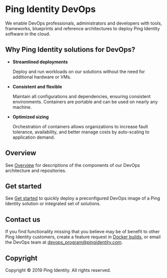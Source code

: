 # Ping Identity DevOps

We enable DevOps professionals, administrators and developers with tools, frameworks, blueprints and reference architectures to deploy Ping Identity software in the cloud.

## Why Ping Identity solutions for DevOps?

* **Streamlined deployments**

  Deploy and run workloads on our solutions without the need for additional hardware or VMs.

* **Consistent and flexible**

  Maintain all configurations and dependencies, ensuring consistent environments. Containers are portable and can be used on nearly any machine.

* **Optimized sizing**

  Orchestration of containers allows organizations to increase fault tolerance, availability, and better manage costs by auto-scaling to application demand.

## Overview

See [Overview](overview.md) for descriptions of the components of our DevOps architecture and repositories. 

## Get started

See [Get started](getStarted.md) to quickly deploy a preconfigured DevOps image of a Ping Identity solution or integrated set of solutions.

## Contact us

If you find functionality missing that you believe may be of benefit to other Ping Identity customers, create a feature request in [Docker builds](https://github.com/pingidentity/pingidentity-docker-builds), or email the DevOps team at devops_program@pingidentity.com.

## Copyright

Copyright © 2019 Ping Identity. All rights reserved.

